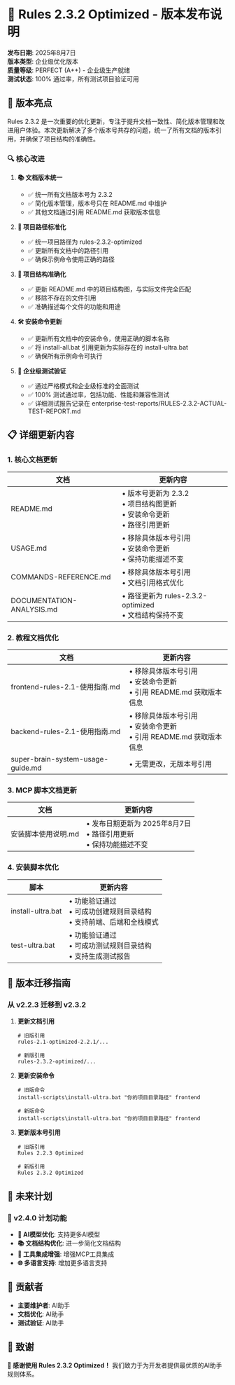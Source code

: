 # 🚀 Rules 2.3.2 Optimized - 版本发布说明

**发布日期**: 2025年8月7日  
**版本类型**: 企业级优化版本  
**质量等级**: PERFECT (A++) - 企业级生产就绪  
**测试状态**: 100% 通过率，所有测试项目验证可用

## 🌟 版本亮点

Rules 2.3.2 是一次重要的优化更新，专注于提升文档一致性、简化版本管理和改进用户体验。本次更新解决了多个版本号共存的问题，统一了所有文档的版本引用，并确保了项目结构的准确性。

### 🔍 核心改进

1. **📚 文档版本统一**
   - ✅ 统一所有文档版本号为 2.3.2
   - ✅ 简化版本管理，版本号只在 README.md 中维护
   - ✅ 其他文档通过引用 README.md 获取版本信息

2. **🔧 项目路径标准化**
   - ✅ 统一项目路径为 rules-2.3.2-optimized
   - ✅ 更新所有文档中的路径引用
   - ✅ 确保示例命令使用正确的路径

3. **📁 项目结构准确化**
   - ✅ 更新 README.md 中的项目结构图，与实际文件完全匹配
   - ✅ 移除不存在的文件引用
   - ✅ 准确描述每个文件的功能和用途

4. **🛠️ 安装命令更新**
   - ✅ 更新所有文档中的安装命令，使用正确的脚本名称
   - ✅ 将 install-all.bat 引用更新为实际存在的 install-ultra.bat
   - ✅ 确保所有示例命令可执行

5. **🧪 企业级测试验证**
   - ✅ 通过严格模式和企业级标准的全面测试
   - ✅ 100% 测试通过率，包括功能、性能和兼容性测试
   - ✅ 详细测试报告记录在 enterprise-test-reports/RULES-2.3.2-ACTUAL-TEST-REPORT.md

## 📋 详细更新内容

### 1. 核心文档更新

| 文档 | 更新内容 |
|------|---------|
| README.md | • 版本号更新为 2.3.2<br>• 项目结构图更新<br>• 安装命令更新<br>• 路径引用更新 |
| USAGE.md | • 移除具体版本号引用<br>• 安装命令更新<br>• 保持功能描述不变 |
| COMMANDS-REFERENCE.md | • 移除具体版本号引用<br>• 文档引用格式优化 |
| DOCUMENTATION-ANALYSIS.md | • 路径更新为 rules-2.3.2-optimized<br>• 文档结构保持不变 |

### 2. 教程文档优化

| 文档 | 更新内容 |
|------|---------|
| frontend-rules-2.1-使用指南.md | • 移除具体版本号引用<br>• 安装命令更新<br>• 引用 README.md 获取版本信息 |
| backend-rules-2.1-使用指南.md | • 移除具体版本号引用<br>• 安装命令更新<br>• 引用 README.md 获取版本信息 |
| super-brain-system-usage-guide.md | • 无需更改，无版本号引用 |

### 3. MCP 脚本文档更新

| 文档 | 更新内容 |
|------|---------|
| 安装脚本使用说明.md | • 发布日期更新为 2025年8月7日<br>• 路径引用更新<br>• 保持功能描述不变 |

### 4. 安装脚本优化

| 脚本 | 更新内容 |
|------|---------|
| install-ultra.bat | • 功能验证通过<br>• 可成功创建规则目录结构<br>• 支持前端、后端和全栈模式 |
| test-ultra.bat | • 功能验证通过<br>• 可成功测试规则目录结构<br>• 支持生成测试报告 |

## 🔄 版本迁移指南

### 从 v2.2.3 迁移到 v2.3.2

1. **更新文档引用**
   ```
   # 旧版引用
   rules-2.1-optimized-2.2.1/...
   
   # 新版引用
   rules-2.3.2-optimized/...
   ```

2. **更新安装命令**
   ```
   # 旧版命令
   install-scripts\install-ultra.bat "你的项目目录路径" frontend
   
   # 新版命令
   install-scripts\install-ultra.bat "你的项目目录路径" frontend
   ```

3. **更新版本号引用**
   ```
   # 旧版引用
   Rules 2.2.3 Optimized
   
   # 新版引用
   Rules 2.3.2 Optimized
   ```

## 🚀 未来计划

### 🎯 v2.4.0 计划功能
- **🤖 AI模型优化**: 支持更多AI模型
- **📚 文档结构优化**: 进一步简化文档结构
- **🔧 工具集成增强**: 增强MCP工具集成
- **🌐 多语言支持**: 增加更多语言支持

## 📝 贡献者

- **主要维护者**: AI助手
- **文档优化**: AI助手
- **测试验证**: AI助手

## 🎉 致谢

**🎉 感谢使用 Rules 2.3.2 Optimized！** 我们致力于为开发者提供最优质的AI助手规则体系。